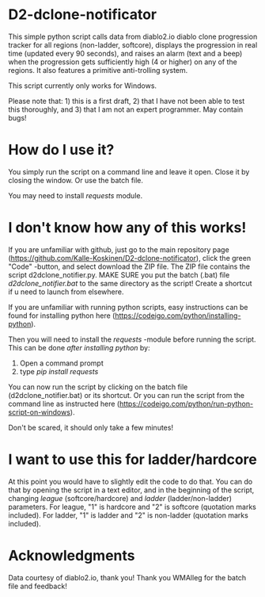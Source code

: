 # D2-dclone-notificator
This simple python script calls data from diablo2.io diablo clone progression tracker for all regions (non-ladder, softcore), displays the progression in real time (updated every 90 seconds), and raises an alarm (text and a beep) when the progression gets sufficiently high (4 or higher) on any of the regions. It also features a primitive anti-trolling system.

This script currently only works for Windows.

Please note that: 1) this is a first draft, 2) that I have not been able to test this thoroughly, and 3) that I am not an expert programmer. May contain bugs! 

# How do I use it?
You simply run the script on a command line and leave it open. Close it by closing the window. Or use the batch file.

You may need to install *requests* module.

# I don't know how any of this works!
If you are unfamiliar with github, just go to the main repository page (https://github.com/Kalle-Koskinen/D2-dclone-notificator), click the green "Code" -button, and select download the ZIP file. The ZIP file contains the script d2dclone_notifier.py. MAKE SURE you put the batch (.bat) file *d2dclone_notifier.bat* to the same directory as the script! Create a shortcut if u need to launch from elsewhere.

If you are unfamiliar with running python scripts, easy instructions can be found for installing python here (https://codeigo.com/python/installing-python).

Then you will need to install the *requests* -module before running the script. This can be done *after installing python* by:
1) Open a command prompt
2) type *pip install requests*

You can now run the script by clicking on the batch file (d2dclone_notifier.bat) or its shortcut. Or you can run the script from the command line as instructed here (https://codeigo.com/python/run-python-script-on-windows).

Don't be scared, it should only take a few minutes!

# I want to use this for ladder/hardcore
At this point you would have to slightly edit the code to do that. You can do that by opening the script in a text editor, and in the beginning of the script, changing *league* (softcore/hardcore) and *ladder* (ladder/non-ladder) parameters. For league, "1" is hardcore and "2" is softcore (quotation marks included). For ladder, "1" is ladder and "2" is non-ladder (quotation marks included).

# Acknowledgments 
Data courtesy of diablo2.io, thank you!
Thank you WMAlleg for the batch file and feedback!
